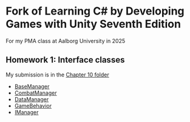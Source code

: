 # Fork of Learning C# by Developing Games with Unity Seventh Edition

For my PMA class at Aalborg University in 2025

## Homework 1: Interface classes

My submission is in the [Chapter 10 folder](Ch_10_Starter/)

  - [BaseManager](Ch_10_Starter/Assets/Scripts/BaseManager.cs)
  - [CombatManager](Ch_10_Starter/Assets/Scripts/CombatManager.cs)
  - [DataManager](Ch_10_Starter/Assets/Scripts/DataManager.cs)
  - [GameBehavior](Ch_10_Starter/Assets/Scripts/GameBehavior.cs)
  - [IManager](Ch_10_Starter/Assets/Scripts/IManager.cs)
